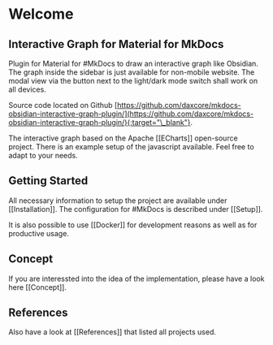 # Welcome
## Interactive Graph for Material for MkDocs

Plugin for Material for #MkDocs to draw an interactive graph like Obsidian.
The graph inside the sidebar is just available for non-mobile website. The modal view via the button next to the light/dark mode switch shall work on all devices.

Source code located on Github [https://github.com/daxcore/mkdocs-obsidian-interactive-graph-plugin/](https://github.com/daxcore/mkdocs-obsidian-interactive-graph-plugin/){:target="\_blank"}.

The interactive graph based on the Apache [[ECharts]] open-source project. There is an example setup of the javascript available.
Feel free to adapt to your needs.

## Getting Started

All necessary information to setup the project are available under [[Installation]]. 
The configuration for #MkDocs is described under [[Setup]].

It is also possible to use [[Docker]] for development reasons as well as for productive usage.

## Concept

If you are interessted into the idea of the implementation, please have a look here [[Concept]].

## References

Also have a look at [[References]] that listed all projects used.
